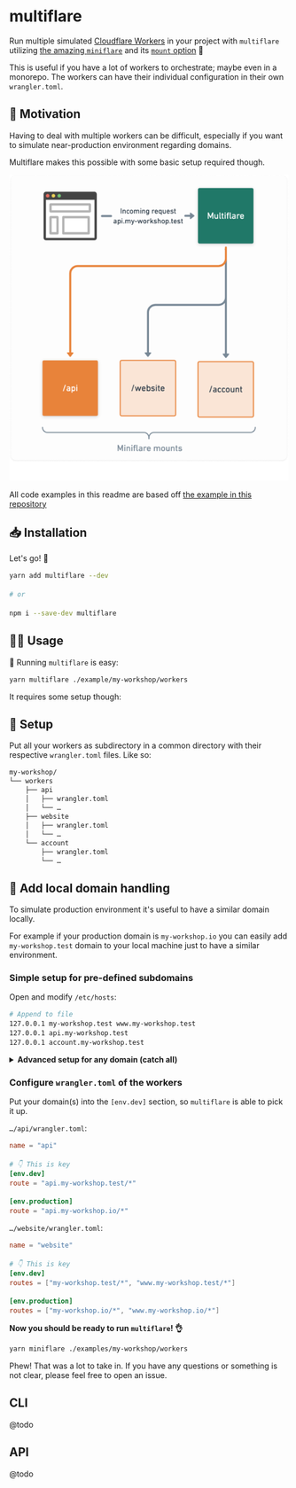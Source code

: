 # multiflare

Run multiple simulated [Cloudflare Workers](https://workers.cloudflare.com/) in your project with `multiflare` utilizing [the amazing `miniflare`](https://v2.miniflare.dev/) and its [`mount` option](https://v2.miniflare.dev/mount.html#mounting-workers) 🚀 

This is useful if you have a lot of workers to orchestrate; maybe even in a monorepo. The workers can have their individual configuration in their own `wrangler.toml`.

## 🤔 Motivation

Having to deal with multiple workers can be difficult, especially if you want to simulate near-production environment regarding domains.

Multiflare makes this possible with some basic setup required though.

<img src="./multiflare.png" alt="">

All code examples in this readme are based off [the example in this repository](https://github.com/dan-lee/multiflare/tree/main/example/my-workshop/workers) 

## 📥 Installation

Let's go! 👏

```sh
yarn add multiflare --dev

# or

npm i --save-dev multiflare
```

## 🧑‍🔧 Usage

🏃 Running `multiflare` is easy:

```sh
yarn multiflare ./example/my-workshop/workers
```

It requires some setup though:

## 🔧 Setup

Put all your workers as subdirectory in a common directory with their respective `wrangler.toml` files. Like so:

```
my-workshop/
└── workers
    ├── api
    │   ├── wrangler.toml
    │   └── …
    ├── website
    │   ├── wrangler.toml
    │   └── …
    └── account
        ├── wrangler.toml
        └── …
```

## 🔀 Add local domain handling

To simulate production environment it's useful to have a similar domain locally.

For example if your production domain is `my-workshop.io` you can easily add `my-workshop.test` domain to your local machine just to have a similar environment.

### Simple setup for pre-defined subdomains

Open and modify `/etc/hosts`:

```sh
# Append to file
127.0.0.1 my-workshop.test www.my-workshop.test
127.0.0.1 api.my-workshop.test
127.0.0.1 account.my-workshop.test
```

<details>
<summary><b>Advanced setup for any domain (catch all)</b></summary>

This describes the case for all `*.test` domains:

1. Install [`dnsmasq`](https://thekelleys.org.uk/dnsmasq/doc.html): `brew install dnsmasq` (installation differs depending on your system)
2. Add following line to `/usr/local/etc/dnsmasq.conf`:

```
address=/test/127.0.0.1
```

3. Add following to `/etc/resolv.conf`

```
search test
nameserver 127.0.0.1
```

4. Add file `/etc/resolver/test` with this line `nameserver 127.0.0.1`
</details>



### Configure `wrangler.toml` of the workers

Put your domain(s) into the `[env.dev]` section, so `multiflare` is able to pick it up.

`…/api/wrangler.toml`:
```toml
name = "api"

# 👇 This is key
[env.dev]
route = "api.my-workshop.test/*"

[env.production]
route = "api.my-workshop.io/*"
```

`…/website/wrangler.toml`:


```toml
name = "website"

# 👇 This is key
[env.dev]
routes = ["my-workshop.test/*", "www.my-workshop.test/*"]

[env.production]
routes = ["my-workshop.io/*", "www.my-workshop.io/*"]
```

**Now you should be ready to run `multiflare`! 👌** 

```sh
yarn miniflare ./examples/my-workshop/workers
```

Phew! That was a lot to take in. If you have any questions or something is not clear, please feel free to open an issue.


## CLI
@todo

## API
@todo
